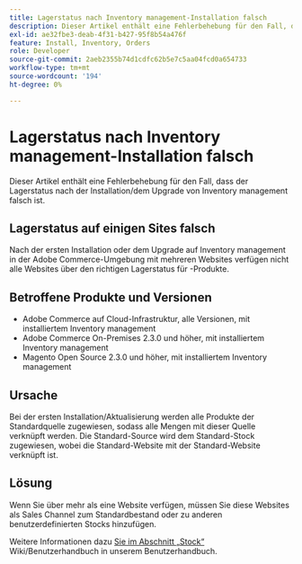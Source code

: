 ```yaml
---
title: Lagerstatus nach Inventory management-Installation falsch
description: Dieser Artikel enthält eine Fehlerbehebung für den Fall, dass der Lagerstatus nach der Installation/dem Upgrade von Inventory management falsch ist.
exl-id: ae32fbe3-deab-4f31-b427-95f8b54a476f
feature: Install, Inventory, Orders
role: Developer
source-git-commit: 2aeb2355b74d1cdfc62b5e7c5aa04fcd0a654733
workflow-type: tm+mt
source-wordcount: '194'
ht-degree: 0%

---
```


# Lagerstatus nach Inventory management-Installation falsch

Dieser Artikel enthält eine Fehlerbehebung für den Fall, dass der Lagerstatus nach der Installation/dem Upgrade von Inventory management falsch ist.

## Lagerstatus auf einigen Sites falsch

Nach der ersten Installation oder dem Upgrade auf Inventory management in der Adobe Commerce-Umgebung mit mehreren Websites verfügen nicht alle Websites über den richtigen Lagerstatus für -Produkte.

## Betroffene Produkte und Versionen

* Adobe Commerce auf Cloud-Infrastruktur, alle Versionen, mit installiertem Inventory management
* Adobe Commerce On-Premises 2.3.0 und höher, mit installiertem Inventory management
* Magento Open Source 2.3.0 und höher, mit installiertem Inventory management

## Ursache

Bei der ersten Installation/Aktualisierung werden alle Produkte der Standardquelle zugewiesen, sodass alle Mengen mit dieser Quelle verknüpft werden. Die Standard-Source wird dem Standard-Stock zugewiesen, wobei die Standard-Website mit der Standard-Website verknüpft ist.

## Lösung

Wenn Sie über mehr als eine Website verfügen, müssen Sie diese Websites als Sales Channel zum Standardbestand oder zu anderen benutzerdefinierten Stocks hinzufügen.

Weitere Informationen dazu [ Sie im Abschnitt „Stock“ ](https://experienceleague.adobe.com/en/docs/commerce-admin/inventory/stocks/stocks-manage) Wiki/Benutzerhandbuch in unserem Benutzerhandbuch.
